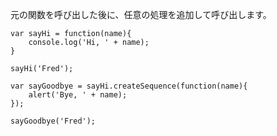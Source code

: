 元の関数を呼び出した後に、任意の処理を追加して呼び出します。

<div class="long">

    var sayHi = function(name){
        console.log('Hi, ' + name);
    }

    sayHi('Fred');

    var sayGoodbye = sayHi.createSequence(function(name){
        alert('Bye, ' + name);
    });

    sayGoodbye('Fred');

